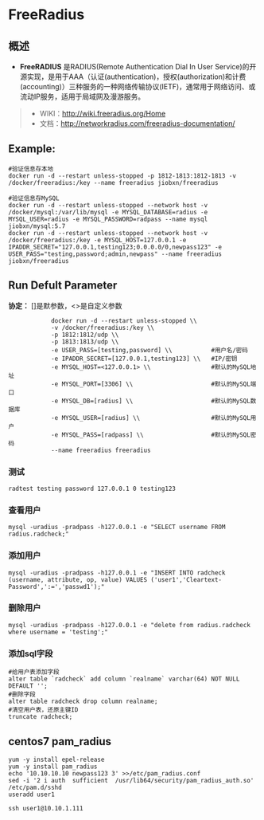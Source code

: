 FreeRadius
===
## 概述
* **FreeRADIUS** 是RADIUS(Remote Authentication Dial In User Service)的开源实现，是用于AAA（认证(authentication)，授权(authorization)和计费(accounting)）三种服务的一种网络传输协议(IETF)，通常用于网络访问、或流动IP服务，适用于局域网及漫游服务。
> * WIKI：http://wiki.freeradius.org/Home
> * 文档：http://networkradius.com/freeradius-documentation/

## Example:

    #验证信息存本地
    docker run -d --restart unless-stopped -p 1812-1813:1812-1813 -v /docker/freeradius:/key --name freeradius jiobxn/freeradius

    #验证信息存MySQL
    docker run -d --restart unless-stopped --network host -v /docker/mysql:/var/lib/mysql -e MYSQL_DATABASE=radius -e MYSQL_USER=radius -e MYSQL_PASSWORD=radpass --name mysql jiobxn/mysql:5.7
    docker run -d --restart unless-stopped --network host -v /docker/freeradius:/key -e MYSQL_HOST=127.0.0.1 -e IPADDR_SECRET="127.0.0.1,testing123;0.0.0.0/0,newpass123" -e USER_PASS="testing,password;admin,newpass" --name freeradius jiobxn/freeradius


## Run Defult Parameter
**协定：** []是默参数，<>是自定义参数

				docker run -d --restart unless-stopped \\
				-v /docker/freeradius:/key \\
				-p 1812:1812/udp \\
				-p 1813:1813/udp \\
				-e USER_PASS=[testing,password] \\           #用户名/密码
				-e IPADDR_SECRET=[127.0.0.1,testing123] \\   #IP/密钥
				-e MYSQL_HOST=<127.0.0.1> \\                 #默认的MySQL地址
				-e MYSQL_PORT=[3306] \\                      #默认的MySQL端口
				-e MYSQL_DB=[radius] \\                      #默认的MySQL数据库
				-e MYSQL_USER=[radius] \\                    #默认的MySQL用户
				-e MYSQL_PASS=[radpass] \\                   #默认的MySQL密码
				--name freeradius freeradius

### 测试

    radtest testing password 127.0.0.1 0 testing123
    
### 查看用户

    mysql -uradius -pradpass -h127.0.0.1 -e "SELECT username FROM radius.radcheck;"

### 添加用户

    mysql -uradius -pradpass -h127.0.0.1 -e "INSERT INTO radcheck (username, attribute, op, value) VALUES ('user1','Cleartext-Password',':=','passwd1');"

### 删除用户

    mysql -uradius -pradpass -h127.0.0.1 -e "delete from radius.radcheck where username = 'testing';"

### 添加sql字段

    #给用户表添加字段
    alter table `radcheck` add column `realname` varchar(64) NOT NULL DEFAULT '';
    #删除字段
    alter table radcheck drop column realname;
    #清空用户表，还原主键ID
    truncate radcheck;

## centos7 pam_radius

    yum -y install epel-release
    yum -y install pam_radius
    echo '10.10.10.10 newpass123 3' >>/etc/pam_radius.conf
    sed -i '2 i auth  sufficient  /usr/lib64/security/pam_radius_auth.so' /etc/pam.d/sshd
    useradd user1
    
    ssh user1@10.10.1.111
